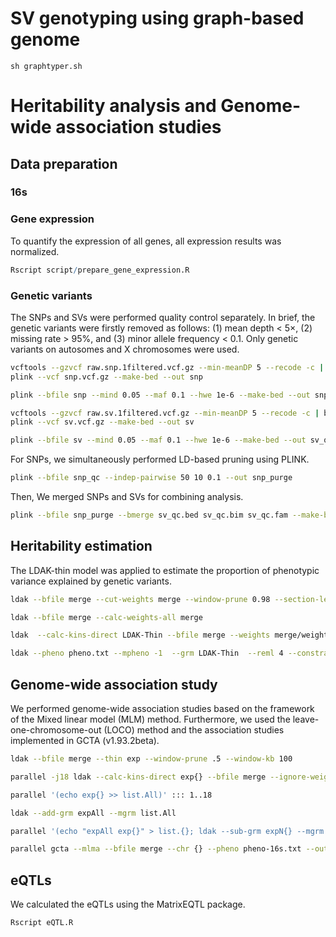 # SV genotyping using graph-based genome
```
sh graphtyper.sh
```

# Heritability analysis and Genome-wide association studies

## Data preparation

### 16s

### Gene expression

To quantify the expression of all genes, all expression results was normalized.

```R
Rscript script/prepare_gene_expression.R
```

### Genetic variants

The SNPs and SVs were performed quality control separately. In brief, the genetic variants were firstly removed as follows: (1) mean depth < 5×, (2) missing rate > 95%, and (3) minor allele frequency < 0.1. Only genetic variants on autosomes and X chromosomes were used.

```bash
vcftools --gzvcf raw.snp.1filtered.vcf.gz --min-meanDP 5 --recode -c | bgzip -@ 40 > snp.vcf.gz
plink --vcf snp.vcf.gz --make-bed --out snp

plink --bfile snp --mind 0.05 --maf 0.1 --hwe 1e-6 --make-bed --out snp_qc
```

```bash
vcftools --gzvcf raw.sv.1filtered.vcf.gz --min-meanDP 5 --recode -c | bgzip -@ 40 > sv.vcf.gz
plink --vcf sv.vcf.gz --make-bed --out sv

plink --bfile sv --mind 0.05 --maf 0.1 --hwe 1e-6 --make-bed --out sv_qc
```

For SNPs, we simultaneously performed LD-based pruning using PLINK.

```bash
plink --bfile snp_qc --indep-pairwise 50 10 0.1 --out snp_purge
```

Then, We merged SNPs and SVs for combining analysis.

```bash
plink --bfile snp_purge --bmerge sv_qc.bed sv_qc.bim sv_qc.fam --make-bed --out merge
```

## Heritability estimation

The LDAK-thin model was applied to estimate the proportion of phenotypic variance explained by genetic variants.

```bash
ldak --bfile merge --cut-weights merge --window-prune 0.98 --section-length 100

ldak --bfile merge --calc-weights-all merge

ldak  --calc-kins-direct LDAK-Thin --bfile merge --weights merge/weights.all --power -.5

ldak --pheno pheno.txt --mpheno -1  --grm LDAK-Thin  --reml 4 --constrain YES
```

## Genome-wide association study

We performed genome-wide association studies based on the framework of the Mixed linear model (MLM) method. Furthermore, we used the leave-one-chromosome-out (LOCO) method and the association studies implemented in GCTA (v1.93.2beta).

```bash
ldak --bfile merge --thin exp --window-prune .5 --window-kb 100

parallel -j18 ldak --calc-kins-direct exp{} --bfile merge --ignore-weights YES --power -0.5 --extract exp.in --chr {} ::: 1..18

parallel '(echo exp{} >> list.All)' ::: 1..18

ldak --add-grm expAll --mgrm list.All

parallel '(echo "expAll exp{}" > list.{}; ldak --sub-grm expN{} --mgrm list.{})' ::: 1..18

parallel gcta --mlma --bfile merge --chr {} --pheno pheno-16s.txt --out chr{} --mpheno -1 --grm G-merge/expN{} ::: 1..18
```

## eQTLs

We calculated the eQTLs using the MatrixEQTL package.

```bash
Rscript eQTL.R
```
